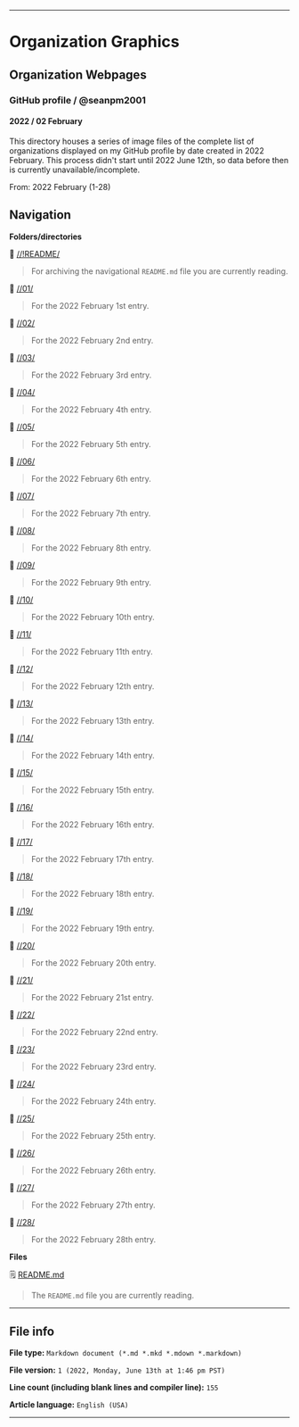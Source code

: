 
***

# Organization Graphics

## Organization Webpages

### GitHub profile / @seanpm2001

#### 2022 / 02 February

This directory houses a series of image files of the complete list of organizations displayed on my GitHub profile by date created in 2022 February. This process didn't start until 2022 June 12th, so data before then is currently unavailable/incomplete.

From: 2022 February (1-28)

## Navigation

**Folders/directories**

📁 [//!README/](/OrganizationGraphics/Organization_webpages/GitHub_Profile/@seanpm2001/2022/02_February/!README/)

> For archiving the navigational `README.md` file you are currently reading.

📁 [//01/](/OrganizationGraphics/Organization_webpages/GitHub_Profile/@seanpm2001/2022/02_February/01/)

> For the 2022 February 1st entry.

📁 [//02/](/OrganizationGraphics/Organization_webpages/GitHub_Profile/@seanpm2001/2022/02_February/02/)

> For the 2022 February 2nd entry.

📁 [//03/](/OrganizationGraphics/Organization_webpages/GitHub_Profile/@seanpm2001/2022/02_February/03/)

> For the 2022 February 3rd entry.

📁 [//04/](/OrganizationGraphics/Organization_webpages/GitHub_Profile/@seanpm2001/2022/02_February/04/)

> For the 2022 February 4th entry.

📁 [//05/](/OrganizationGraphics/Organization_webpages/GitHub_Profile/@seanpm2001/2022/02_February/05/)

> For the 2022 February 5th entry.

📁 [//06/](/OrganizationGraphics/Organization_webpages/GitHub_Profile/@seanpm2001/2022/02_February/06/)

> For the 2022 February 6th entry.

📁 [//07/](/OrganizationGraphics/Organization_webpages/GitHub_Profile/@seanpm2001/2022/02_February/07/)

> For the 2022 February 7th entry.

📁 [//08/](/OrganizationGraphics/Organization_webpages/GitHub_Profile/@seanpm2001/2022/02_February/08/)

> For the 2022 February 8th entry.

📁 [//09/](/OrganizationGraphics/Organization_webpages/GitHub_Profile/@seanpm2001/2022/02_February/09/)

> For the 2022 February 9th entry.

📁 [//10/](/OrganizationGraphics/Organization_webpages/GitHub_Profile/@seanpm2001/2022/02_February/10/)

> For the 2022 February 10th entry.

📁 [//11/](/OrganizationGraphics/Organization_webpages/GitHub_Profile/@seanpm2001/2022/02_February/11/)

> For the 2022 February 11th entry.

📁 [//12/](/OrganizationGraphics/Organization_webpages/GitHub_Profile/@seanpm2001/2022/02_February/12/)

> For the 2022 February 12th entry.

📁 [//13/](/OrganizationGraphics/Organization_webpages/GitHub_Profile/@seanpm2001/2022/02_February/13/)

> For the 2022 February 13th entry.

📁 [//14/](/OrganizationGraphics/Organization_webpages/GitHub_Profile/@seanpm2001/2022/02_February/14/)

> For the 2022 February 14th entry.

📁 [//15/](/OrganizationGraphics/Organization_webpages/GitHub_Profile/@seanpm2001/2022/02_February/15/)

> For the 2022 February 15th entry.

📁 [//16/](/OrganizationGraphics/Organization_webpages/GitHub_Profile/@seanpm2001/2022/02_February/16/)

> For the 2022 February 16th entry.

📁 [//17/](/OrganizationGraphics/Organization_webpages/GitHub_Profile/@seanpm2001/2022/02_February/17/)

> For the 2022 February 17th entry.

📁 [//18/](/OrganizationGraphics/Organization_webpages/GitHub_Profile/@seanpm2001/2022/02_February/18/)

> For the 2022 February 18th entry.

📁 [//19/](/OrganizationGraphics/Organization_webpages/GitHub_Profile/@seanpm2001/2022/02_February/19/)

> For the 2022 February 19th entry.

📁 [//20/](/OrganizationGraphics/Organization_webpages/GitHub_Profile/@seanpm2001/2022/02_February/20/)

> For the 2022 February 20th entry.

📁 [//21/](/OrganizationGraphics/Organization_webpages/GitHub_Profile/@seanpm2001/2022/02_February/21/)

> For the 2022 February 21st entry.

📁 [//22/](/OrganizationGraphics/Organization_webpages/GitHub_Profile/@seanpm2001/2022/02_February/22/)

> For the 2022 February 22nd entry.

📁 [//23/](/OrganizationGraphics/Organization_webpages/GitHub_Profile/@seanpm2001/2022/02_February/23/)

> For the 2022 February 23rd entry.

📁 [//24/](/OrganizationGraphics/Organization_webpages/GitHub_Profile/@seanpm2001/2022/02_February/24/)

> For the 2022 February 24th entry.

📁 [//25/](/OrganizationGraphics/Organization_webpages/GitHub_Profile/@seanpm2001/2022/02_February/25/)

> For the 2022 February 25th entry.

📁 [//26/](/OrganizationGraphics/Organization_webpages/GitHub_Profile/@seanpm2001/2022/02_February/26/)

> For the 2022 February 26th entry.

📁 [//27/](/OrganizationGraphics/Organization_webpages/GitHub_Profile/@seanpm2001/2022/02_February/27/)

> For the 2022 February 27th entry.

📁 [//28/](/OrganizationGraphics/Organization_webpages/GitHub_Profile/@seanpm2001/2022/02_February/28/)

> For the 2022 February 28th entry.

**Files**

🗒️ [README.md](/OrganizationGraphics/Organization_webpages/GitHub_Profile/@seanpm2001/2022/02_February/README.md)

> The `README.md` file you are currently reading.

***

## File info

**File type:** `Markdown document (*.md *.mkd *.mdown *.markdown)`

**File version:** `1 (2022, Monday, June 13th at 1:46 pm PST)`

**Line count (including blank lines and compiler line):** `155`

**Article language:** `English (USA)`

***
